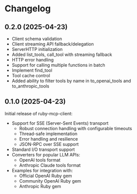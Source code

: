 # Changelog

## 0.2.0 (2025-04-23)

- Client schema validation
- Client streaming API fallback/delegation
- ServerHTTP initialization
- Added list_tools, call_tool with streaming fallback
- HTTP error handling
- Support for calling multiple functions in batch
- Implement find_tool
- Tool cache control
- Added ability to filter tools by name in to_openai_tools and to_anthropic_tools

## 0.1.0 (2025-04-23)

Initial release of ruby-mcp-client:

- Support for SSE (Server-Sent Events) transport
  - Robust connection handling with configurable timeouts
  - Thread-safe implementation
  - Error handling and resilience
  - JSON-RPC over SSE support
- Standard I/O transport support
- Converters for popular LLM APIs:
  - OpenAI tools format
  - Anthropic Claude tools format
- Examples for integration with:
  - Official OpenAI Ruby gem
  - Community OpenAI Ruby gem
  - Anthropic Ruby gem